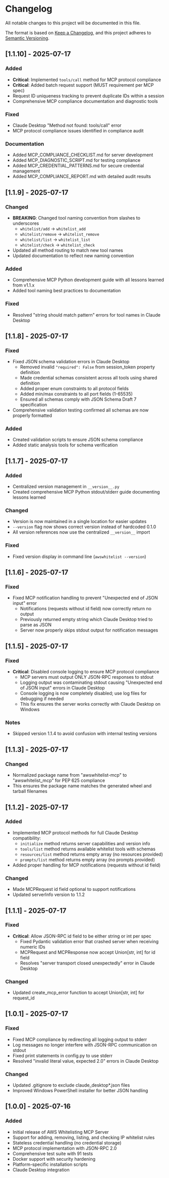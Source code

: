 # Changelog

All notable changes to this project will be documented in this file.

The format is based on [Keep a Changelog](https://keepachangelog.com/en/1.0.0/),
and this project adheres to [Semantic Versioning](https://semver.org/spec/v2.0.0.html).

## [1.1.10] - 2025-07-17

### Added
- **Critical**: Implemented `tools/call` method for MCP protocol compliance
- **Critical**: Added batch request support (MUST requirement per MCP spec)
- Request ID uniqueness tracking to prevent duplicate IDs within a session
- Comprehensive MCP compliance documentation and diagnostic tools

### Fixed
- Claude Desktop "Method not found: tools/call" error
- MCP protocol compliance issues identified in compliance audit

### Documentation
- Added MCP_COMPLIANCE_CHECKLIST.md for server development
- Added MCP_DIAGNOSTIC_SCRIPT.md for testing compliance
- Added MCP_CREDENTIAL_PATTERNS.md for secure credential management
- Added MCP_COMPLIANCE_REPORT.md with detailed audit results

## [1.1.9] - 2025-07-17

### Changed
- **BREAKING**: Changed tool naming convention from slashes to underscores
  - `whitelist/add` → `whitelist_add`
  - `whitelist/remove` → `whitelist_remove`
  - `whitelist/list` → `whitelist_list`
  - `whitelist/check` → `whitelist_check`
- Updated all method routing to match new tool names
- Updated documentation to reflect new naming convention

### Added
- Comprehensive MCP Python development guide with all lessons learned from v1.1.x
- Added tool naming best practices to documentation

### Fixed
- Resolved "string should match pattern" errors for tool names in Claude Desktop

## [1.1.8] - 2025-07-17

### Fixed
- Fixed JSON schema validation errors in Claude Desktop
  - Removed invalid `"required": False` from session_token property definition
  - Made credential schemas consistent across all tools using shared definition
  - Added proper enum constraints to all protocol fields
  - Added min/max constraints to all port fields (1-65535)
  - Ensured all schemas comply with JSON Schema Draft 7 specification
- Comprehensive validation testing confirmed all schemas are now properly formatted

### Added
- Created validation scripts to ensure JSON schema compliance
- Added static analysis tools for schema verification

## [1.1.7] - 2025-07-17

### Added
- Centralized version management in `__version__.py`
- Created comprehensive MCP Python stdout/stderr guide documenting lessons learned

### Changed
- Version is now maintained in a single location for easier updates
- `--version` flag now shows correct version instead of hardcoded 0.1.0
- All version references now use the centralized `__version__` import

### Fixed
- Fixed version display in command line (`awswhitelist --version`)

## [1.1.6] - 2025-07-17

### Fixed
- Fixed MCP notification handling to prevent "Unexpected end of JSON input" error
  - Notifications (requests without id field) now correctly return no output
  - Previously returned empty string which Claude Desktop tried to parse as JSON
  - Server now properly skips stdout output for notification messages

## [1.1.5] - 2025-07-17

### Fixed
- **Critical**: Disabled console logging to ensure MCP protocol compliance
  - MCP servers must output ONLY JSON-RPC responses to stdout
  - Logging output was contaminating stdout causing "Unexpected end of JSON input" errors in Claude Desktop
  - Console logging is now completely disabled; use log files for debugging if needed
  - This fix ensures the server works correctly with Claude Desktop on Windows

### Notes
- Skipped version 1.1.4 to avoid confusion with internal testing versions

## [1.1.3] - 2025-07-17

### Changed
- Normalized package name from "awswhitelist-mcp" to "awswhitelist_mcp" for PEP 625 compliance
- This ensures the package name matches the generated wheel and tarball filenames

## [1.1.2] - 2025-07-17

### Added
- Implemented MCP protocol methods for full Claude Desktop compatibility:
  - `initialize` method returns server capabilities and version info
  - `tools/list` method returns available whitelist tools with schemas
  - `resources/list` method returns empty array (no resources provided)
  - `prompts/list` method returns empty array (no prompts provided)
- Added proper handling for MCP notifications (requests without id field)

### Changed
- Made MCPRequest id field optional to support notifications
- Updated serverInfo version to 1.1.2

## [1.1.1] - 2025-07-17

### Fixed
- **Critical**: Allow JSON-RPC id field to be either string or int per spec
  - Fixed Pydantic validation error that crashed server when receiving numeric IDs
  - MCPRequest and MCPResponse now accept Union[str, int] for id field
  - Resolves "server transport closed unexpectedly" error in Claude Desktop

### Changed
- Updated create_mcp_error function to accept Union[str, int] for request_id

## [1.0.1] - 2025-07-17

### Fixed
- Fixed MCP compliance by redirecting all logging output to stderr
- Log messages no longer interfere with JSON-RPC communication on stdout
- Fixed print statements in config.py to use stderr
- Resolved "invalid literal value, expected 2.0" errors in Claude Desktop

### Changed
- Updated .gitignore to exclude claude_desktop*.json files
- Improved Windows PowerShell installer for better JSON handling

## [1.0.0] - 2025-07-16

### Added
- Initial release of AWS Whitelisting MCP Server
- Support for adding, removing, listing, and checking IP whitelist rules
- Stateless credential handling (no credential storage)
- MCP protocol implementation with JSON-RPC 2.0
- Comprehensive test suite with 91 tests
- Docker support with security hardening
- Platform-specific installation scripts
- Claude Desktop integration